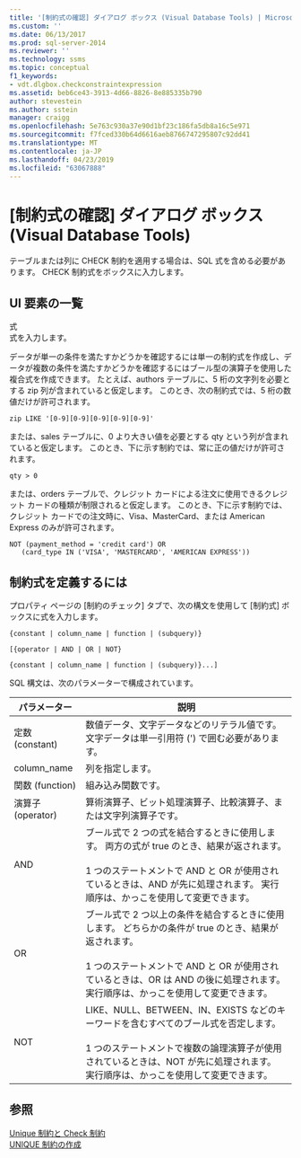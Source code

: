 ```yaml
---
title: '[制約式の確認] ダイアログ ボックス (Visual Database Tools) | Microsoft Docs'
ms.custom: ''
ms.date: 06/13/2017
ms.prod: sql-server-2014
ms.reviewer: ''
ms.technology: ssms
ms.topic: conceptual
f1_keywords:
- vdt.dlgbox.checkconstraintexpression
ms.assetid: beb6ce43-3913-4d66-8826-8e885335b790
author: stevestein
ms.author: sstein
manager: craigg
ms.openlocfilehash: 5e763c930a37e90d1bf23c186fa5db8a16c5e971
ms.sourcegitcommit: f7fced330b64d6616aeb8766747295807c92dd41
ms.translationtype: MT
ms.contentlocale: ja-JP
ms.lasthandoff: 04/23/2019
ms.locfileid: "63067888"
---
```

# <a name="check-constraint-expression-dialog-box-visual-database-tools"></a>[制約式の確認] ダイアログ ボックス (Visual Database Tools)
  テーブルまたは列に CHECK 制約を適用する場合は、SQL 式を含める必要があります。 CHECK 制約式をボックスに入力します。  
  
## <a name="uielement-list"></a>UI 要素の一覧  
 式  
 式を入力します。  
  
 データが単一の条件を満たすかどうかを確認するには単一の制約式を作成し、データが複数の条件を満たすかどうかを確認するにはブール型の演算子を使用した複合式を作成できます。 たとえば、authors テーブルに、5 桁の文字列を必要とする zip 列が含まれていると仮定します。 このとき、次の制約式では、5 桁の数値だけが許可されます。  
  
```  
zip LIKE '[0-9][0-9][0-9][0-9][0-9]'  
```  
  
 または、sales テーブルに、0 より大きい値を必要とする qty という列が含まれていると仮定します。 このとき、下に示す制約では、常に正の値だけが許可されます。  
  
```  
qty > 0  
```  
  
 または、orders テーブルで、クレジット カードによる注文に使用できるクレジット カードの種類が制限されると仮定します。 このとき、下に示す制約では、クレジット カードでの注文時に、Visa、MasterCard、または American Express のみが許可されます。  
  
```  
NOT (payment_method = 'credit card') OR  
   (card_type IN ('VISA', 'MASTERCARD', 'AMERICAN EXPRESS'))  
```  
  
## <a name="to-define-a-constraint-expression"></a>制約式を定義するには  
 プロパティ ページの [制約のチェック] タブで、次の構文を使用して [制約式] ボックスに式を入力します。  
  
 `{constant | column_name | function | (subquery)}`  
  
 `[{operator | AND | OR | NOT}`  
  
 `{constant | column_name | function | (subquery)}...]`  
  
 SQL 構文は、次のパラメーターで構成されています。  
  
|パラメーター|説明|  
|---------------|-----------------|  
|定数 (constant)|数値データ、文字データなどのリテラル値です。 文字データは単一引用符 (') で囲む必要があります。|  
|column_name|列を指定します。|  
|関数 (function)|組み込み関数です。|  
|演算子 (operator)|算術演算子、ビット処理演算子、比較演算子、または文字列演算子です。|  
|AND|ブール式で 2 つの式を結合するときに使用します。 両方の式が true のとき、結果が返されます。<br /><br /> 1 つのステートメントで AND と OR が使用されているときは、AND が先に処理されます。 実行順序は、かっこを使用して変更できます。|  
|OR|ブール式で 2 つ以上の条件を結合するときに使用します。 どちらかの条件が true のとき、結果が返されます。<br /><br /> 1 つのステートメントで AND と OR が使用されているときは、OR は AND の後に処理されます。 実行順序は、かっこを使用して変更できます。|  
|NOT|LIKE、NULL、BETWEEN、IN、EXISTS などのキーワードを含むすべてのブール式を否定します。<br /><br /> 1 つのステートメントで複数の論理演算子が使用されているときは、NOT が先に処理されます。 実行順序は、かっこを使用して変更できます。|  
  
## <a name="see-also"></a>参照  
 [Unique 制約と Check 制約](../../relational-databases/tables/unique-constraints-and-check-constraints.md)   
 [UNIQUE 制約の作成](../../relational-databases/tables/create-unique-constraints.md)  
  
  
